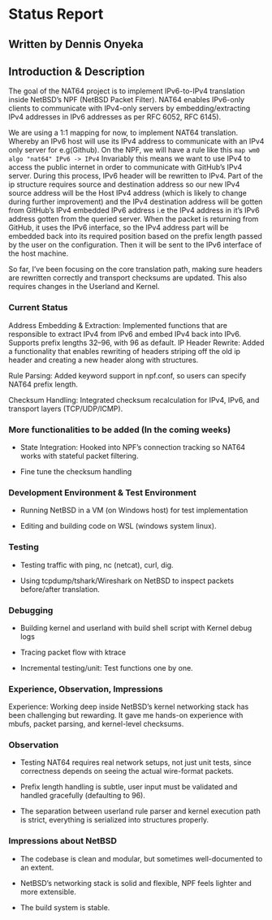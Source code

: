 # Status Report

## Written by Dennis Onyeka

## **Introduction & Description**

The goal of the NAT64 project is to implement IPv6-to-IPv4 translation inside NetBSD’s NPF (NetBSD Packet Filter).
NAT64 enables IPv6-only clients to communicate with IPv4-only servers by embedding/extracting IPv4 addresses in IPv6 addresses as per RFC 6052, RFC 6145).

We are using a 1:1 mapping for now, to implement NAT64 translation.
Whereby an IPv6 host will use its IPv4 address to communicate with an IPv4 only server for e.g(Github).
On the NPF, we will have a rule like this `map wm0 algo "nat64" IPv6 -> IPv4`
Invariably this means we want to use IPv4 to access the public internet in order to communicate with GitHub’s IPv4 server.
During this process, IPv6 header will be rewritten to IPv4. Part of the ip structure requires source and destination address so our new IPv4 source address will be the Host IPv4 address (which is likely to change during further improvement) and the IPv4 destination address will be gotten from GitHub’s IPv4 embedded IPv6 address i.e the IPv4 address in it’s IPv6 address gotten from the queried server.
When the packet is returning from GitHub, it uses the IPv6 interface, so the IPv4 address part will be embedded back into its required position based on the prefix length passed by the user on the configuration. Then it will be sent to the IPv6 interface of the host machine.

So far, I’ve been focusing on the core translation path, making sure headers are rewritten correctly and transport checksums are updated. This also requires changes in the Userland and Kernel.

### Current Status

Address Embedding & Extraction: Implemented functions that are responsible to extract IPv4 from IPv6 and embed IPv4 back into IPv6. Supports prefix lengths 32–96, with 96 as default.
IP Header Rewrite: Added a functionality that enables rewriting of headers striping off the old ip header and creating a new header along with structures.

Rule Parsing: Added keyword support in npf.conf, so users can specify NAT64 prefix length.

Checksum Handling: Integrated checksum recalculation for IPv4, IPv6, and transport layers (TCP/UDP/ICMP).

### More functionalities to be added (In the coming weeks)

- State Integration: Hooked into NPF’s connection tracking so NAT64 works with stateful packet filtering.

- Fine tune the checksum handling

### Development Environment & Test Environment

- Running NetBSD in a VM (on Windows host) for test implementation

- Editing and building code on WSL (windows system linux).

### Testing

- Testing traffic with ping, nc (netcat), curl, dig.

- Using tcpdump/tshark/Wireshark on NetBSD to inspect packets before/after translation.

### Debugging

- Building kernel and userland with build shell script with Kernel debug logs

- Tracing packet flow with ktrace

- Incremental testing/unit: Test functions one by one.

### Experience, Observation, Impressions

Experience: Working deep inside NetBSD’s kernel networking stack has been challenging but rewarding. It gave me hands-on experience with mbufs, packet parsing, and kernel-level checksums.

### Observation

- Testing NAT64 requires real network setups, not just unit tests, since correctness depends on seeing the actual wire-format packets.

- Prefix length handling is subtle, user input must be validated and handled gracefully (defaulting to 96).

- The separation between userland rule parser and kernel execution path is strict, everything is serialized into structures properly.

### Impressions about NetBSD

- The codebase is clean and modular, but sometimes well-documented to an extent.

- NetBSD’s networking stack is solid and flexible, NPF feels lighter and more extensible.

- The build system is stable.
